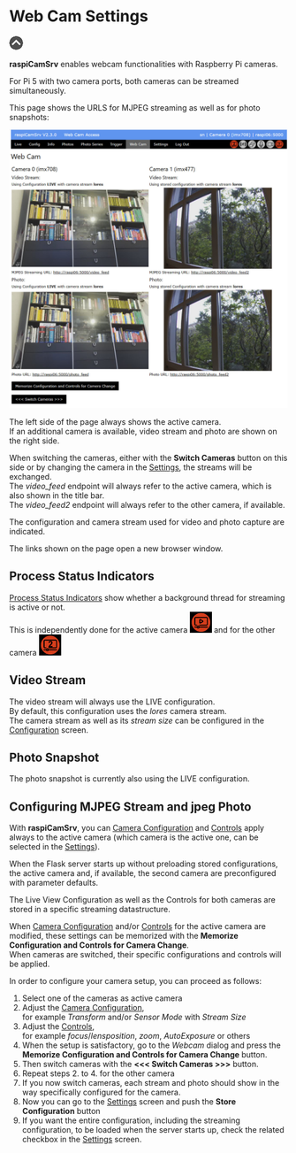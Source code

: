 # Web Cam Settings

[![Up](img/goup.gif)](./UserGuide.md)

**raspiCamSrv** enables webcam functionalities with Raspberry Pi cameras.

For Pi 5 with two camera ports, both cameras can be streamed simultaneously.

This page shows the URLS for MJPEG streaming as well as for photo snapshots:

![Webcam](./img/Webcam2.jpg)

The left side of the page always shows the active camera.   
If an additional camera is available, video stream and photo are shown on the right side.

When switching the cameras, either with the **Switch Cameras** button on this side or by changing the camera in the [Settings](./Settings.md#switching-the-active-camera), the streams will be exchanged.   
The *video_feed* endpoint will always refer to the active camera, which is also shown in the title bar.    
The *video_feed2* endpoint will always refer to the other camera, if available.

The configuration and camera stream used for video and photo capture are indicated.

The links shown on the page open a new browser window.

## Process Status Indicators

[Process Status Indicators](./UserGuide.md#process-status-indicators) show whether a background thread for streaming is active or not.   
This is independently done for the active camera  ![StatusActiveCam](./img/ProcessIndicatorLiveActive.jpg) and for the other camera ![StatusActiveCam](./img/ProcessIndicatorLive2Active.jpg)


## Video Stream

The video stream will always use the LIVE configuration.   
By default, this configuration uses the *lores* camera stream.   
The camera stream as well as its *stream size* can be configured in the [Configuration](./Configuration.md) screen.

## Photo Snapshot

The photo snapshot is currently also using the LIVE configuration.

## Configuring MJPEG Stream and jpeg Photo

With **raspiCamSrv**, you can [Camera Configuration](./Configuration.md) and [Controls](./CameraControls.md) apply always to the active camera (which camera is the active one, can be selected in the [Settings](./Settings.md)).

When the Flask server starts up without preloading stored configurations, the active camera and, if available, the second camera are preconfigured with parameter defaults.

The Live View Configuration as well as the Controls for both cameras are stored in a specific streaming datastructure.

When [Camera Configuration](./Configuration.md) and/or [Controls](./CameraControls.md) for the active camera are modified, these settings can be memorized with the **Memorize Configuration and Controls for Camera Change**.   
When cameras are switched, their specific configurations and controls will be applied.

In order to configure your camera setup, you can proceed as follows:

1. Select one of the cameras as active camera
2. Adjust the [Camera Configuration](./Configuration.md),    
for example *Transform* and/or *Sensor Mode* with *Stream Size*
3. Adjust the [Controls](./CameraControls.md),    
for example *focus*/*lensposition*, *zoom*, *AutoExposure* or others
4. When the setup is satisfactory, go to the *Webcam* dialog and press the **Memorize Configuration and Controls for Camera Change** button.
5. Then switch cameras with the **<<< Switch Cameras >>>** button.
6. Repeat steps 2. to 4. for the other camera
7. If you now switch cameras, each stream and photo should show in the way specifically configured for the camera.
8. Now you can go to the [Settings](./Settings.md) screen and push the **Store Configuration** button
9. If you want the entire configuration, including the streaming configuration, to be loaded when the server starts up, check the related checkbox in the [Settings](./Settings.md) screen.


